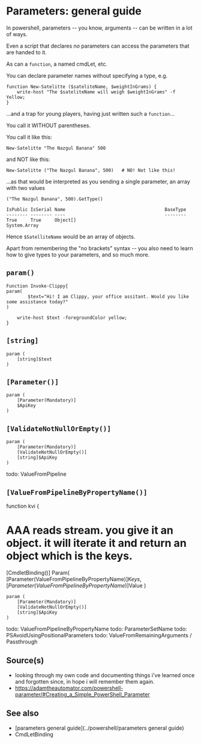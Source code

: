 ﻿# Parameters: general guide

In powershell, parameters -- you know, arguments -- can be written in a lot of ways.

Even a script that declares *no* parameters can access the parameters that are handed to it.

As can a `function`, a named cmdLet, etc.

You can declare parameter names without specifying a type, e.g.

	function New-Satelitte ($sateliteName, $weightInGrams) {
		write-host "The $sateliteName will weigh $weightInGrams" -f Yellow;
	}

...and a trap for young players, having just written such a `function`...

You call it WITHOUT parentheses.

You call it like this:

	New-Satelitte "The Nazgul Banana" 500

and NOT like this:

	New-Satelitte ("The Nazgul Banana", 500)   # NO! Not like this!

...as that would be interpreted as you sending a single parameter, an array with two values

	("The Nazgul Banana", 500).GetType()

	IsPublic IsSerial Name                                     BaseType
	-------- -------- ----                                     --------
	True     True     Object[]                                 System.Array

Hence `$SatelliteName` would be an array of objects.

Apart from remembering the "no brackets" syntax -- you also need to learn how to give types to your parameters, and so much more.


## `param()`

	Function Invoke-Clippy{
	param(
			$text="Hi! I am Clippy, your office assitant. Would you like some assistance today?"
	)

		write-host $text -foregroundColor yellow;
	}


## `[string]`

    param (
        [string]$text
    )

## `[Parameter()]`


    param (
        [Parameter(Mandatory)]
        $ApiKey
    )

## `[ValidateNotNullOrEmpty()]`


    param (
        [Parameter(Mandatory)]
        [ValidateNotNullOrEmpty()]
        [string]$ApiKey
    )


todo: ValueFromPipeline


## `[ValueFromPipelineByPropertyName()]`



function kvi {
 # AAA reads stream. you give it an object. it will iterate it and return an object which is the keys.
 [CmdletBinding()]
 Param(
		[Parameter(ValueFromPipelineByPropertyName)]$Keys,
		[Parameter(ValueFromPipelineByPropertyName)]$Value
 )


    param (
        [Parameter(Mandatory)]
        [ValidateNotNullOrEmpty()]
        [string]$ApiKey
    )


todo: ValueFromPipelineByPropertyName
todo: ParameterSetName
todo: PSAvoidUsingPositionalParameters
todo: ValueFromRemainingArguments / Passthrough

## Source(s)

- looking through my own code and documenting things i've learned once and forgotten since, in hope i will remember them again.
- https://adamtheautomator.com/powershell-parameter/#Creating_a_Simple_PowerShell_Parameter

## See also

- [parameters general guide](../powershell/parameters general guide)
- CmdLetBinding